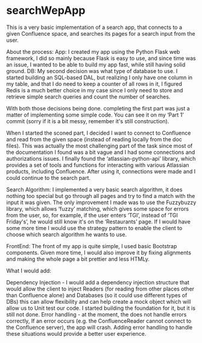 # searchWepApp

This is a very basic implementation of a search app, that connects to a given Confluence space, and searches its pages for a search input from the user.

About the process:
App: I created my app using the Python Flask web framework, I did so mainly because Flask is easy to use, and since time was an issue, I wanted to be able to build my app fast, while still having solid ground.
DB: My second decision was what type of database to use. I started building an SQL-based DAL, but realizing I only have one column in my table, and that I do need to keep a counter of all rows in it, I figured Redis is a much better choice in my case since I only need to store and retrieve simple search queries and count the number of searches.

With both those decisions being done. completing the first part was just a matter of implementing some simple code. You can see it on my ‘Part 1’ commit (sorry if it is a bit messy, remember it's still construction).

When I started the sconed part, I decided I want to connect to Confluence and read from the given space (instead of reading locally from the doc files). This was actually the most challenging part of the task since most of the documentation I found was a bit vague and I had some connections and authorizations issues. I finally found the ‘atlassian-python-api’ library, which provides a set of tools and functions for interacting with various Atlassian products, including Confluence. After using it, connections were made and I could continue to the search part.

Search Algorithm: I implemented a very basic search algorithm, it does nothing too special but go through all pages and try to find a match with the input it was given. The only improvement I made was to use the Fuzzybuzzy library, which allows ‘fuzzy’ matching, which gives some space for errors from the user, so, for example, if the user enters ‘TGI’, instead of ‘TGI Friday's’, he would still know it's on the ‘Restaurants’ page. If I would have some more time I would use the strategy pattern to enable the client to choose which search algorithm he wants to use. 

FrontEnd: The front of my app is quite simple, I used basic Bootstrap components. Given more time, I would also improve it by fixing alignments and making the whole page a bit prettier and less HTMLy.

What I would add:

 Dependency Injection - I would add a dependency injection structure that would allow the client to inject Readers (for reading from other places other than Confluence alone) and Databases (so it could use different types of DBs) this can allow flexibility and can help create a mock object which will allow us to Unit test our code. I started building the foundation for it, but it is still not done.
Error handling - at the moment, the does not handle errors correctly, If an error occurs (e.g. the ConfluenceReader cannot connect to the Confluence server), the app will crash. Adding error handling to handle these situations would provide a better user experience. 


